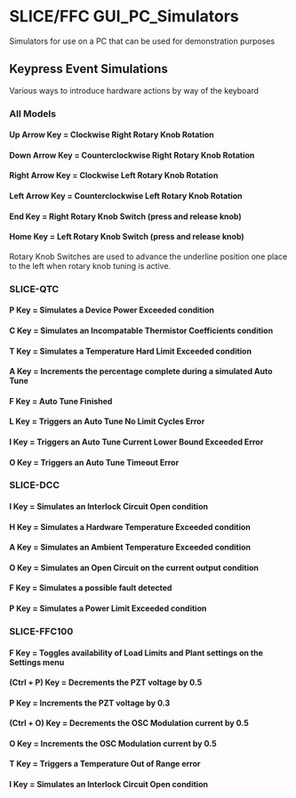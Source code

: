 # SLICE/FFC GUI_PC_Simulators
Simulators for use on a PC that can be used for demonstration purposes
## Keypress Event Simulations
Various ways to introduce hardware actions by way of the keyboard
### All Models
#### Up Arrow Key = Clockwise Right Rotary Knob Rotation
#### Down Arrow Key = Counterclockwise Right Rotary Knob Rotation
#### Right Arrow Key = Clockwise Left Rotary Knob Rotation
#### Left Arrow Key = Counterclockwise Left Rotary Knob Rotation
#### End Key = Right Rotary Knob Switch (press and release knob)
#### Home Key = Left Rotary Knob Switch (press and release knob)
Rotary Knob Switches are used to advance the underline position one place to the left when rotary knob tuning is active.
### SLICE-QTC
#### P Key = Simulates a Device Power Exceeded condition
#### C Key = Simulates an Incompatable Thermistor Coefficients condition
#### T Key = Simulates a Temperature Hard Limit Exceeded condition
#### A Key = Increments the percentage complete during a simulated Auto Tune
#### F Key = Auto Tune Finished
#### L Key = Triggers an Auto Tune No Limit Cycles Error
#### I Key = Triggers an Auto Tune Current Lower Bound Exceeded Error
#### O Key = Triggers an Auto Tune Timeout Error
### SLICE-DCC
#### I Key = Simulates an Interlock Circuit Open condition
#### H Key = Simulates a Hardware Temperature Exceeded condition
#### A Key = Simulates an Ambient Temperature Exceeded condition
#### O Key = Simulates an Open Circuit on the current output condition
#### F Key = Simulates a possible fault detected
#### P Key = Simulates a Power Limit Exceeded condition
### SLICE-FFC100
#### F Key = Toggles availability of Load Limits and Plant settings on the Settings menu
#### (Ctrl + P) Key = Decrements the PZT voltage by 0.5
#### P Key = Increments the PZT voltage by 0.3
#### (Ctrl + O) Key = Decrements the OSC Modulation current by 0.5
#### O Key = Increments the OSC Modulation current by 0.5
#### T Key = Triggers a Temperature Out of Range error
#### I Key = Simulates an Interlock Circuit Open condition
